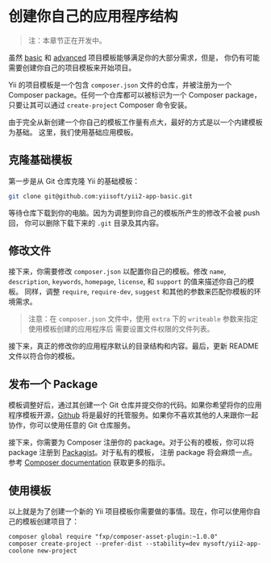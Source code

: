 创建你自己的应用程序结构
=======================================

> 注：本章节正在开发中。

虽然 [basic](https://github.com/yiisoft/yii2-app-basic) 和 [advanced](https://github.com/yiisoft/yii2-app-advanced) 
项目模板能够满足你的大部分需求，但是，
你仍有可能需要创建你自己的项目模板来开始项目。

Yii 的项目模板是一个包含 `composer.json` 文件的仓库，并被注册为一个 Composer package。任何一个仓库都可以被标识为一个 Composer package，
只要让其可以通过 `create-project` Composer 命令安装。

由于完全从新创建一个你自己的模板工作量有点大，最好的方式是以一个内建模板为基础。
这里，我们使用基础应用模板。

克隆基础模板
----------------------------------------

第一步是从 Git 仓库克隆 Yii 的基础模板：

```bash
git clone git@github.com:yiisoft/yii2-app-basic.git
```

等待仓库下载到你的电脑。因为为调整到你自己的模板所产生的修改不会被 push 回，
你可以删除下载下来的 `.git` 目录及其内容。

修改文件
------------

接下来，你需要修改 `composer.json` 以配置你自己的模板。修改 `name`, `description`, `keywords`, `homepage`, `license`, 和 `support` 的值来描述你自己的模板。
同样，调整 `require`, `require-dev`, `suggest` 和其他的参数来匹配你模板的环境需求。

> 注意：在 `composer.json` 文件中，使用 `extra` 下的 `writeable` 参数来指定使用模板创建的应用程序后
> 需要设置文件权限的文件列表。

接下来，真正的修改你的应用程序默认的目录结构和内容。最后，更新 README 文件以符合你的模板。

发布一个 Package
--------------

模板调整好后，通过其创建一个 Git 仓库并提交你的代码。如果你希望将你的应用程序模板开源，[Github]() 将是最好的托管服务。如果你不喜欢其他的人来跟你一起协作，你可以使用任意的 Git 仓库服务。

接下来，你需要为 Composer 注册你的 package。对于公有的模板，你可以将 package 注册到 [Packagist](https://packagist.org/)。对于私有的模板，
注册 package 将会麻烦一点。参考 [Composer documentation](https://getcomposer.org/doc/05-repositories.md#hosting-your-own) 获取更多的指示。

使用模板
------

以上就是为了创建一个新的 Yii 项目模板你需要做的事情。现在，你可以使用你自己的模板创建项目了：

```
composer global require "fxp/composer-asset-plugin:~1.0.0"
composer create-project --prefer-dist --stability=dev mysoft/yii2-app-coolone new-project
```
